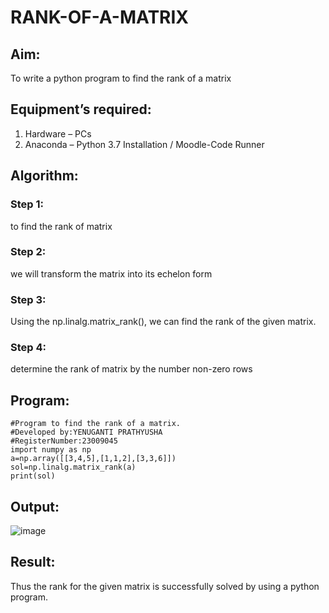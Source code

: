 # RANK-OF-A-MATRIX
## Aim:
To write a python program to find the rank of a matrix
## Equipment’s required:
1. 	Hardware – PCs
2. 	Anaconda – Python 3.7 Installation / Moodle-Code Runner
## Algorithm:
### Step 1: 
to find the rank of  matrix
### Step 2: 
we will transform the matrix into its echelon form
### Step 3:
Using the np.linalg.matrix_rank(), we can find the rank of the given matrix.
### Step 4: 
determine the rank of matrix by the number non-zero rows
## Program:
```
#Program to find the rank of a matrix.
#Developed by:YENUGANTI PRATHYUSHA 
#RegisterNumber:23009045
import numpy as np
a=np.array([[3,4,5],[1,1,2],[3,3,6]])
sol=np.linalg.matrix_rank(a)
print(sol)
```
## Output:
![image](https://github.com/prathyusharavi/RANK-OF-A-MATRIX/assets/147474424/eb411ec4-b081-47d6-aed8-791531903b3c)
## Result:
Thus the rank for the given matrix is successfully solved by  using a python program.

